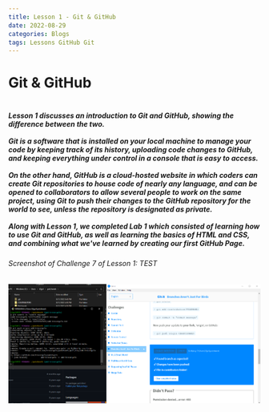 ```yaml
---
title: Lesson 1 - Git & GitHub
date: 2022-08-29
categories: Blogs
tags: Lessons GitHub Git
---
```


<h1> Git & GitHub <h1>
<h5>Lesson 1 discusses an introduction to Git and GitHub, showing the difference between the two. <br> <br>
Git is a software that is installed on your local
machine to manage your code by keeping track of its history,
uploading code changes to GitHub, and keeping everything under control
in a console that is easy to access. <br> <br>
On the other hand, GitHub is a cloud-hosted website in which
coders can create Git repositories to house code of nearly
any language, and can be opened to collaborators to
allow several people to work on the same project,
using Git to push their changes to the GitHub repository for
the world to see, unless the repository is designated as private. <br><br>
Along with Lesson 1, we completed Lab 1 which consisted of
learning how to use Git and GitHub, as well as learning
the basics of HTML and CSS, and combining what we've learned
by creating our first GitHub Page.<h5>

<h6>Screenshot of Challenge 7 of Lesson 1: TEST<h6>
<img src="/!pictures/Lesson-1-Challenge-7.png"/>